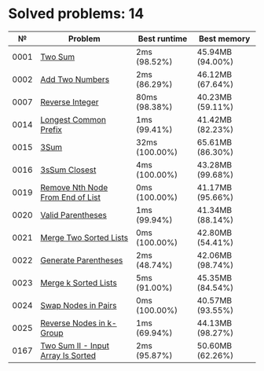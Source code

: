 # Solved problems: 14

| №    | Problem                                                              | Best runtime   | Best memory      |
|------|----------------------------------------------------------------------|----------------|------------------|
| 0001 | [Two Sum](src/main/kotlin/problems/p0001)                            | 2ms (98.52%)   | 45.94MB (94.00%) |
| 0002 | [Add Two Numbers](src/main/kotlin/problems/p0002)                    | 2ms (86.29%)   | 46.12MB (67.64%) |
| 0007 | [Reverse Integer](src/main/kotlin/problems/p0007)                    | 80ms (98.38%)  | 40.23MB (59.11%) |
| 0014 | [Longest Common Prefix](src/main/kotlin/problems/p0014)              | 1ms (99.41%)   | 41.42MB (82.23%) |
| 0015 | [3Sum](src/main/kotlin/problems/p0015)                               | 32ms (100.00%) | 65.61MB (86.30%) |
| 0016 | [3sSum Closest](src/main/kotlin/problems/p0016)                      | 4ms (100.00%)  | 43.28MB (99.68%) |
| 0019 | [Remove Nth Node From End of List](src/main/kotlin/problems/p0019)   | 0ms (100.00%)  | 41.17MB (95.66%) |
| 0020 | [Valid Parentheses](src/main/kotlin/problems/p0020)                  | 1ms (99.94%)   | 41.34MB (88.14%) |
| 0021 | [Merge Two Sorted Lists](src/main/kotlin/problems/p0021)             | 0ms (100.00%)  | 42.80MB (54.41%) |
| 0022 | [Generate Parentheses](src/main/kotlin/problems/p0022)               | 2ms (48.74%)   | 42.06MB (98.74%) |
| 0023 | [Merge k Sorted Lists](src/main/kotlin/problems/p0023)               | 5ms (91.00%)   | 45.35MB (84.54%) |
| 0024 | [Swap Nodes in Pairs](src/main/kotlin/problems/p0024)                | 0ms (100.00%)  | 40.57MB (93.55%) |
| 0025 | [Reverse Nodes in k-Group](src/main/kotlin/problems/p0025)           | 1ms (69.94%)   | 44.13MB (98.27%) |
| 0167 | [Two Sum II - Input Array Is Sorted](src/main/kotlin/problems/p0167) | 2ms (95.87%)   | 50.60MB (62.26%) |
